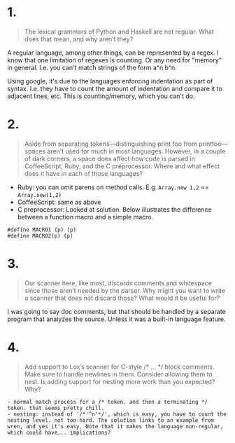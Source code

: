 # 1. 
> The lexical grammars of Python and Haskell are not regular. What does that mean, and why aren’t they?

A regular language, among other things, can be represented by a regex. 
I know that one limitation of regexes is counting. Or any need for "memory" in general. I.e. you can't match strings of the form a^n b^n.

Using google, it's due to the languages enforcing indentation as part of syntax. I.e. they have to count the amount of indentation and compare it to adjacent lines, etc.
This is counting/memory, which you can't do.

# 2. 
> Aside from separating tokens—distinguishing print foo from printfoo—spaces aren’t used for much in most languages. However, in a couple of dark corners, a space does affect how code is parsed in CoffeeScript, Ruby, and the C preprocessor. Where and what effect does it have in each of those languages?

- Ruby: you can omit parens on method calls. E.g. `Array.new 1,2` == `Array.new(1,2)`
- CoffeeScript: same as above
- C preprocessor: Looked at solution. Below illustrates the difference between a function macro and a simple macro.

```
#define MACRO1 (p) (p)
#define MACRO2(p) (p)
```

# 3.
> Our scanner here, like most, discards comments and whitespace since those aren’t needed by the parser. Why might you want to write a scanner that does not discard those? What would it be useful for?

I was going to say doc comments, but that should be handled by a separate program that analyzes the source. Unless it was a built-in language feature.

# 4.
> Add support to Lox’s scanner for C-style /* ... */ block comments. Make sure to handle newlines in them. Consider allowing them to nest. Is adding support for nesting more work than you expected? Why?

```
- normal match process for a /* token. and then a terminating */ token. that seems pretty chill.
- nesting: instead of '/*'^n'*/', which is easy, you have to count the nesting level. not too hard. The solution links to an example from wren, and yes it's easy. Note that it makes the language non-regular, which could have... implications?